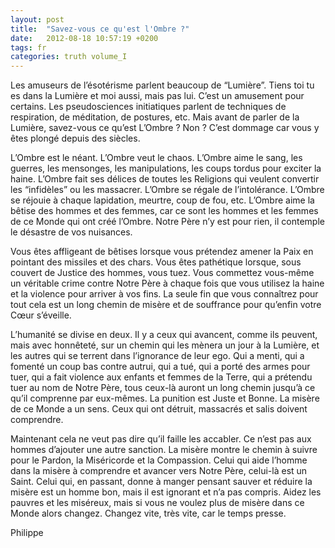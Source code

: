 ```yaml
---
layout: post
title:  "Savez-vous ce qu'est l'Ombre ?"
date:   2012-08-18 10:57:19 +0200
tags: fr
categories: truth volume_I
---
```

Les amuseurs de l’ésotérisme parlent beaucoup de “Lumière”. Tiens toi tu es dans la Lumière et moi aussi, mais pas lui. C’est un amusement pour certains. Les pseudosciences initiatiques parlent de techniques de respiration, de méditation, de postures, etc. Mais avant de parler de la Lumière, savez-vous ce qu’est L’Ombre ? Non ? C’est dommage car vous y êtes plongé depuis des siècles.

L’Ombre est le néant. L’Ombre veut le chaos. L’Ombre aime le sang, les guerres, les mensonges, les manipulations, les coups tordus pour exciter la haine. L’Ombre fait ses délices de toutes les Religions qui veulent convertir les “infidèles” ou les massacrer. L’Ombre se régale de l’intolérance. L’Ombre se réjouie à chaque lapidation, meurtre, coup de fou, etc. L’Ombre aime la bêtise des hommes et des femmes, car ce sont les hommes et les femmes de ce Monde qui ont créé l’Ombre. Notre Père n’y est pour rien, il contemple le désastre de vos nuisances.

Vous êtes affligeant de bêtises lorsque vous prétendez amener la Paix en pointant des missiles et des chars. Vous êtes pathétique lorsque, sous couvert de Justice des hommes, vous tuez. Vous commettez vous-même un véritable crime contre Notre Père à chaque fois que vous utilisez la haine et la violence pour arriver à vos fins. La seule fin que vous connaîtrez pour tout cela est un long chemin de misère et de souffrance pour qu’enfin votre Cœur s’éveille.

L’humanité se divise en deux. Il y a ceux qui avancent, comme ils peuvent, mais avec honnêteté, sur un chemin qui les mènera un jour à la Lumière, et les autres qui se terrent dans l’ignorance de leur ego.
Qui a menti, qui a fomenté un coup bas contre autrui, qui a tué, qui a porté des armes pour tuer, qui a fait violence aux enfants et femmes de la Terre, qui a prétendu tuer au nom de Notre Père, tous ceux-là auront un long chemin jusqu’à ce qu’il comprenne par eux-mêmes. La punition est Juste et Bonne. La misère de ce Monde a un sens. Ceux qui ont détruit, massacrés et salis doivent comprendre.

Maintenant cela ne veut pas dire qu’il faille les accabler. Ce n’est pas aux hommes d’ajouter une autre sanction. La misère montre le chemin à suivre pour le Pardon, la Miséricorde et la Compassion. Celui qui aide l’homme dans la misère à comprendre et avancer vers Notre Père, celui-là est un Saint. Celui qui, en passant, donne à manger pensant sauver et réduire la misère est un homme bon, mais il est ignorant et n’a pas compris. Aidez les pauvres et les miséreux, mais si vous ne voulez plus de misère dans ce Monde alors changez. Changez vite, très vite, car le temps presse.

Philippe
